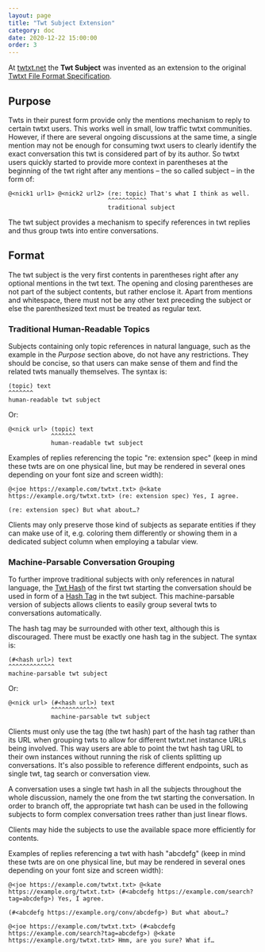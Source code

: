 ```yaml
---
layout: page
title: "Twt Subject Extension"
category: doc
date: 2020-12-22 15:00:00
order: 3
---
```


At [twtxt.net](https://twtxt.net/) the **Twt Subject** was invented as an
extension to the original [Twtxt File Format
Specification](https://twtxt.readthedocs.io/en/latest/user/twtxtfile.html#format-specification).

## Purpose

Twts in their purest form provide only the mentions mechanism to reply to
certain twtxt users. This works well in small, low traffic twtxt communities.
However, if there are several ongoing discussions at the same time, a single
mention may not be enough for consuming twxt users to clearly identify the
exact conversation this twt is considered part of by its author. So twtxt users
quickly started to provide more context in parentheses at the beginning of the
twt right after any mentions – the so called subject – in the form of:

```
@<nick1 url1> @<nick2 url2> (re: topic) That's what I think as well.
                            ^^^^^^^^^^^
                            traditional subject
```

The twt subject provides a mechanism to specify references in twt replies and
thus group twts into entire conversations.

## Format

The twt subject is the very first contents in parentheses right after any
optional mentions in the twt text. The opening and closing parentheses are not
part of the subject contents, but rather enclose it. Apart from mentions and
whitespace, there must not be any other text preceding the subject or else the
parenthesized text must be treated as regular text.

### Traditional Human-Readable Topics

Subjects containing only topic references in natural language, such as the
example in the *Purpose* section above, do not have any restrictions. They
should be concise, so that users can make sense of them and find the related
twts manually themselves. The syntax is:

```
(topic) text
^^^^^^^
human-readable twt subject
```

Or:

```
@<nick url> (topic) text
            ^^^^^^^
            human-readable twt subject
```

Examples of replies referencing the topic "re: extension spec" (keep in mind
these twts are on one physical line, but may be rendered in several ones
depending on your font size and screen width):

```
@<joe https://example.com/twtxt.txt> @<kate https://example.org/twtxt.txt> (re: extension spec) Yes, I agree.
```

```
(re: extension spec) But what about…?
```

Clients may only preserve those kind of subjects as separate entities if they
can make use of it, e.g. coloring them differently or showing them in a
dedicated subject column when employing a tabular view.

### Machine-Parsable Conversation Grouping

To further improve traditional subjects with only references in natural
language, the [Twt Hash](twthashextension.html) of the first twt starting the
conversation should be used in form of a [Hash Tag](hashtagextension.html) in
the twt subject. This machine-parsable version of subjects allows clients to
easily group several twts to conversations automatically.

The hash tag may be surrounded with other text, although this is discouraged.
There must be exactly one hash tag in the subject. The syntax is:

```
(#<hash url>) text
^^^^^^^^^^^^^
machine-parsable twt subject
```

Or:

```
@<nick url> (#<hash url>) text
            ^^^^^^^^^^^^^
            machine-parsable twt subject
```

Clients must only use the tag (the twt hash) part of the hash tag rather than
its URL when grouping twts to allow for different twtxt.net instance URLs being
involved. This way users are able to point the twt hash tag URL to their own
instances without running the risk of clients splitting up conversations. It's
also possible to reference different endpoints, such as single twt, tag search
or conversation view.

A conversation uses a single twt hash in all the subjects throughout the whole
discussion, namely the one from the twt starting the conversation. In order to
branch off, the appropriate twt hash can be used in the following subjects to
form complex conversation trees rather than just linear flows.

Clients may hide the subjects to use the available space more efficiently for
contents.

Examples of replies referencing a twt with hash "abcdefg" (keep in mind these
twts are on one physical line, but may be rendered in several ones depending on
your font size and screen width):

```
@<joe https://example.com/twtxt.txt> @<kate https://example.org/twtxt.txt> (#<abcdefg https://example.com/search?tag=abcdefg>) Yes, I agree.
```

```
(#<abcdefg https://example.org/conv/abcdefg>) But what about…?
```

```
@<joe https://example.com/twtxt.txt> (#<abcdefg https://example.com/search?tag=abcdefg>) @<kate https://example.org/twtxt.txt> Hmm, are you sure? What if…
```
